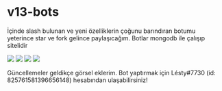 # v13-bots

İçinde slash bulunan ve yeni özelliklerin çoğunu barındıran botumu yeterince star ve fork gelince paylaşıcağım. Botlar mongodb ile çalışıp sitelidir

<img src="https://cdn.discordapp.com/attachments/913830657422135386/999239067038388244/unknown.png">
<img src="https://cdn.discordapp.com/attachments/913830657422135386/999239257333968946/unknown.png">
<img src="https://cdn.discordapp.com/attachments/913830657422135386/999239396882653296/unknown.png">
<img src="https://cdn.discordapp.com/attachments/913830657422135386/999239154451873792/unknown.png">

Güncellemeler geldikçe görsel eklerim. Bot yaptırmak için Lésty#7730 (id: 825761581396656148) hesabından ulaşabilirsiniz!
